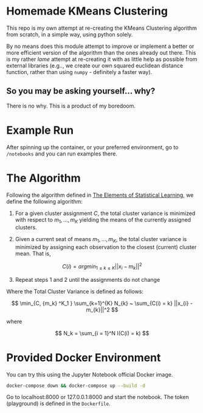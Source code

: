 # Homemade KMeans Clustering
This repo is my own attempt at re-creating the KMeans Clustering algorithm from scratch, in a simple way, using python solely. 

By no means does this module attempt to improve or implement a better or more efficient version of the algorithm than the ones already out there. This is my rather *lame* attempt at re-creating it with as little help as possible from external libraries (e.g.., we create our own squared euclidean distance function, rather than using `numpy` - definitely a faster way).

## So you may be asking yourself... why?

There is no why. This is a product of my boredoom.

# Example Run

After spinning up the container, or your preferred environment, go to `/notebooks` and you can run examples there.

# The Algorithm

Following the algorithm defined in [The Elements of Statistical Learning](https://hastie.su.domains/ElemStatLearn/), we define the following algorithm:

1. For a given cluster assignment $C$, the total cluster variance is minimized with respect to $m_{1}, ..., m_{K}$ yielding the means of the currently assigned clusters.

2. Given a current seat of means $m_{1}, ..., m_{K}$, the total cluster variance is minimized by assigning each observation to the closest (current) cluster mean. That is,

$$ C(i) = argmin_{1 \leq k \leq K} ||x_{i} - m_{k}||^2$$

3. Repeat steps 1 and 2 until the assignments do not change

Where the Total Cluster Variance is defined as follows:

$$ \min_{C, {m_k} ^K_1 } \sum_{k=1}^{K} N_{k} ~ \sum_{C(i) = k} ||x_{i} - m_{k}||^2 $$

where

$$ N_k = \sum_{i = 1}^N I(C(i) = k) $$

# Provided Docker Environment

You can try this using the Jupyter Notebook official Docker image.

```bash
docker-compose down && docker-compose up --build -d
```

Go to localhost:8000 or 127.0.0.1:8000 and start the notebook. The token (playground) is defined in the `Dockerfile`.

